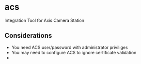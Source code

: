 # acs
Integration Tool for Axis Camera Station


## Considerations 
- You need ACS user/password with administrator priviliges
- You may need to configure ACS to ignore certificate validation
- 